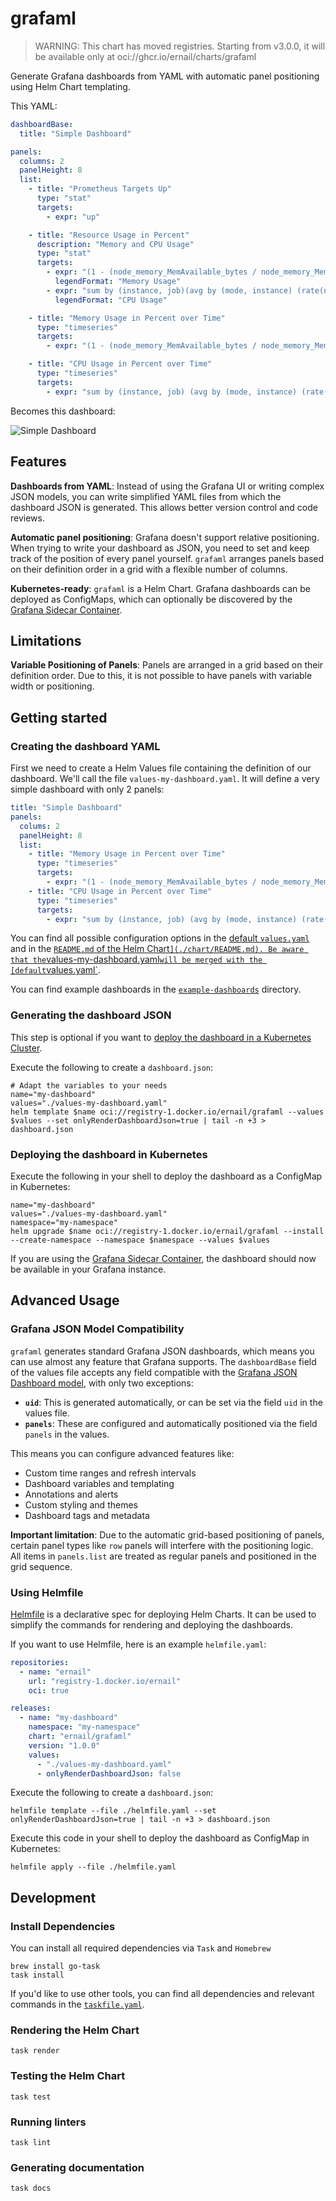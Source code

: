 # grafaml

> WARNING: This chart has moved registries. Starting from v3.0.0,
> it will be available only at oci://ghcr.io/ernail/charts/grafaml

Generate Grafana dashboards from YAML with automatic panel positioning using Helm Chart templating.

This YAML:

```yaml
dashboardBase:
  title: "Simple Dashboard"

panels:
  columns: 2
  panelHeight: 8
  list:
    - title: "Prometheus Targets Up"
      type: "stat"
      targets:
        - expr: "up"

    - title: "Resource Usage in Percent"
      description: "Memory and CPU Usage"
      type: "stat"
      targets:
        - expr: "(1 - (node_memory_MemAvailable_bytes / node_memory_MemTotal_bytes)) * 100"
          legendFormat: "Memory Usage"
        - expr: "sum by (instance, job)(avg by (mode, instance) (rate(node_cpu_seconds_total{mode!='idle'}[2m]))) * 100"
          legendFormat: "CPU Usage"

    - title: "Memory Usage in Percent over Time"
      type: "timeseries"
      targets:
        - expr: "(1 - (node_memory_MemAvailable_bytes / node_memory_MemTotal_bytes)) * 100"

    - title: "CPU Usage in Percent over Time"
      type: "timeseries"
      targets:
        - expr: "sum by (instance, job) (avg by (mode, instance) (rate(node_cpu_seconds_total{mode!='idle'}[2m])))"
```

Becomes this dashboard:

![Simple Dashboard](./example-dashboards/values-simple-dashboard.png)

## Features

**Dashboards from YAML**: Instead of using the Grafana UI or writing complex JSON models,
you can write simplified YAML files from which the dashboard JSON is generated.
This allows better version control and code reviews.

**Automatic panel positioning**: Grafana doesn't support relative positioning.
When trying to write your dashboard as JSON, you need to set and keep track of the position of every panel yourself.
`grafaml` arranges panels based on their definition order in a grid with a flexible number of columns.

**Kubernetes-ready**: `grafaml` is a Helm Chart.
Grafana dashboards can be deployed as ConfigMaps,
which can optionally be discovered by the [Grafana Sidecar Container][1].

## Limitations

**Variable Positioning of Panels**: Panels are arranged in a grid based on their definition order.
Due to this, it is not possible to have panels with variable width or positioning.

## Getting started

### Creating the dashboard YAML

First we need to create a Helm Values file containing the definition of our dashboard.
We'll call the file `values-my-dashboard.yaml`.
It will define a very simple dashboard with only 2 panels:

```yaml
title: "Simple Dashboard"
panels:
  colums: 2
  panelHeight: 8
  list:
    - title: "Memory Usage in Percent over Time"
      type: "timeseries"
      targets:
        - expr: "(1 - (node_memory_MemAvailable_bytes / node_memory_MemTotal_bytes)) * 100"
    - title: "CPU Usage in Percent over Time"
      type: "timeseries"
      targets:
        - expr: "sum by (instance, job) (avg by (mode, instance) (rate(node_cpu_seconds_total{mode!='idle'}[2m])))"
```

You can find all possible configuration options in the [default `values.yaml`](./chart/values.yaml)
and in the [`README.md` of the Helm Chart`](./chart/README.md).
Be aware that the`values-my-dashboard.yaml` will be merged with the [default `values.yaml`](./chart/values.yaml).

You can find example dashboards in the [`example-dashboards`](./example-dashboards/) directory.

### Generating the dashboard JSON

This step is optional if you want to
[deploy the dashboard in a Kubernetes Cluster](#deploying-the-dashboard-in-kubernetes).

Execute the following to create a `dashboard.json`:

```shell
# Adapt the variables to your needs
name="my-dashboard"
values="./values-my-dashboard.yaml"
helm template $name oci://registry-1.docker.io/ernail/grafaml --values $values --set onlyRenderDashboardJson=true | tail -n +3 > dashboard.json
```

### Deploying the dashboard in Kubernetes

Execute the following in your shell to deploy the dashboard as a ConfigMap in Kubernetes:

```shell
name="my-dashboard"
values="./values-my-dashboard.yaml"
namespace="my-namespace"
helm upgrade $name oci://registry-1.docker.io/ernail/grafaml --install --create-namespace --namespace $namespace --values $values
```

If you are using the [Grafana Sidecar Container][1], the dashboard should now be available in your Grafana instance.

## Advanced Usage

### Grafana JSON Model Compatibility

`grafaml` generates standard Grafana JSON dashboards, which means you can use almost any feature that Grafana supports.
The `dashboardBase` field of the values file accepts any field compatible with the
[Grafana JSON Dashboard model](https://grafana.com/docs/grafana/latest/dashboards/build-dashboards/view-dashboard-json-model/),
with only two exceptions:

- **`uid`**: This is generated automatically, or can be set via the field `uid` in the values file.
- **`panels`**: These are configured and automatically positioned via the field `panels` in the values.

This means you can configure advanced features like:

- Custom time ranges and refresh intervals
- Dashboard variables and templating
- Annotations and alerts
- Custom styling and themes
- Dashboard tags and metadata

**Important limitation**: Due to the automatic grid-based positioning of panels,
certain panel types like `row` panels will interfere with the positioning logic.
All items in `panels.list` are treated as regular panels and positioned in the grid sequence.

### Using Helmfile

[Helmfile](https://github.com/helmfile/helmfile) is a declarative spec for deploying Helm Charts.
It can be used to simplify the commands for rendering and deploying the dashboards.

If you want to use Helmfile, here is an example `helmfile.yaml`:

```yaml
repositories:
  - name: "ernail"
    url: "registry-1.docker.io/ernail"
    oci: true

releases:
  - name: "my-dashboard"
    namespace: "my-namespace"
    chart: "ernail/grafaml"
    version: "1.0.0"
    values:
      - "./values-my-dashboard.yaml"
      - onlyRenderDashboardJson: false
```

Execute the following to create a `dashboard.json`:

```shell
helmfile template --file ./helmfile.yaml --set onlyRenderDashboardJson=true | tail -n +3 > dashboard.json
```

Execute this code in your shell to deploy the dashboard as ConfigMap in Kubernetes:

```shell
helmfile apply --file ./helmfile.yaml
```

## Development

### Install Dependencies

You can install all required dependencies via `Task` and `Homebrew`

```shell
brew install go-task
task install
```

If you'd like to use other tools,
you can find all dependencies and relevant commands in the [`taskfile.yaml`](./taskfile.yaml).

### Rendering the Helm Chart

```shell
task render
```

### Testing the Helm Chart

```shell
task test
```

### Running linters

```shell
task lint
```

### Generating documentation

```shell
task docs
```

[1]: https://github.com/grafana/helm-charts/blob/main/charts/grafana/README.md#sidecar-for-dashboards

